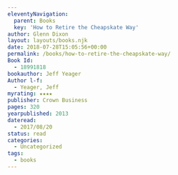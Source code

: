 ```yaml
---
eleventyNavigation:
  parent: Books
  key: 'How to Retire the Cheapskate Way'
author: Glenn Dixon
layout: layouts/books.njk
date: 2018-07-28T15:05:56+00:00
permalink: /books/how-to-retire-the-cheapskate-way/
Book Id:
  - 18991818
bookauthor: Jeff Yeager
Author l-f:
  - Yeager, Jeff
myrating: ★★★★
publisher: Crown Business
pages: 320
yearpublished: 2013
dateread:
  - 2017/08/20
status: read
categories:
  - Uncategorized
tags:
  - books
---
```

